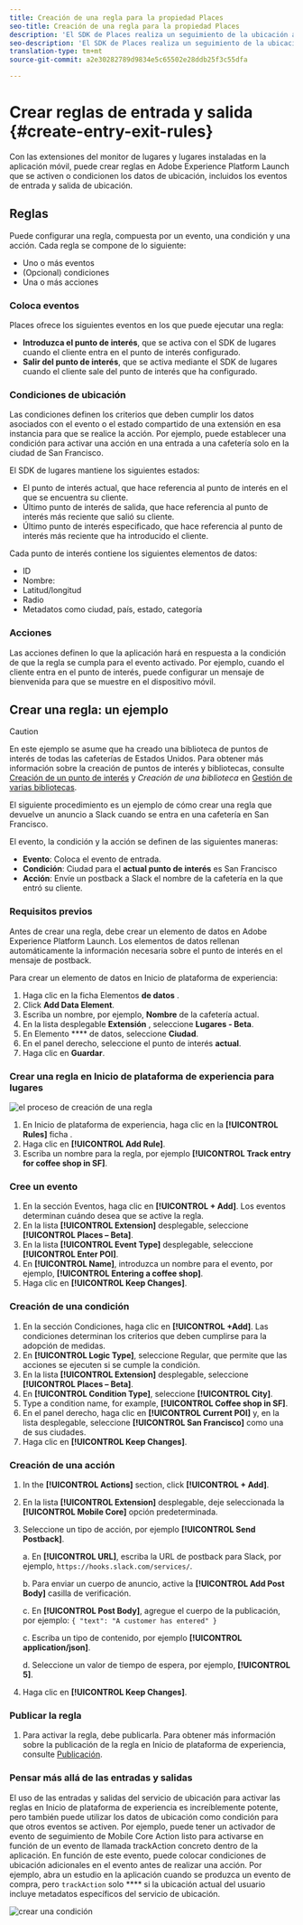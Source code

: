 ```yaml
---
title: Creación de una regla para la propiedad Places
seo-title: Creación de una regla para la propiedad Places
description: 'El SDK de Places realiza un seguimiento de la ubicación actual, supervisa los puntos de interés configurados en torno a la ubicación actual y rastrea los eventos de entrada y salida de estos puntos de interés. '
seo-description: 'El SDK de Places realiza un seguimiento de la ubicación actual, supervisa los puntos de interés configurados en torno a la ubicación actual y rastrea los eventos de entrada y salida de estos puntos de interés. '
translation-type: tm+mt
source-git-commit: a2e30282789d9834e5c65502e28ddb25f3c55dfa

---
```



# Crear reglas de entrada y salida {#create-entry-exit-rules}

Con las extensiones del monitor de lugares y lugares instaladas en la aplicación móvil, puede crear reglas en Adobe Experience Platform Launch que se activen o condicionen los datos de ubicación, incluidos los eventos de entrada y salida de ubicación.

## Reglas

Puede configurar una regla, compuesta por un evento, una condición y una acción. Cada regla se compone de lo siguiente:

* Uno o más eventos
* (Opcional) condiciones
* Una o más acciones

### Coloca eventos

Places ofrece los siguientes eventos en los que puede ejecutar una regla:

* **Introduzca el punto de interés**, que se activa con el SDK de lugares cuando el cliente entra en el punto de interés configurado.
* **Salir del punto de interés**, que se activa mediante el SDK de lugares cuando el cliente sale del punto de interés que ha configurado.

### Condiciones de ubicación

Las condiciones definen los criterios que deben cumplir los datos asociados con el evento o el estado compartido de una extensión en esa instancia para que se realice la acción. Por ejemplo, puede establecer una condición para activar una acción en una entrada a una cafetería solo en la ciudad de San Francisco.

El SDK de lugares mantiene los siguientes estados:

* El punto de interés actual, que hace referencia al punto de interés en el que se encuentra su cliente.
* Último punto de interés de salida, que hace referencia al punto de interés más reciente que salió su cliente.
* Último punto de interés especificado, que hace referencia al punto de interés más reciente que ha introducido el cliente.

Cada punto de interés contiene los siguientes elementos de datos:

* ID
* Nombre:
* Latitud/longitud
* Radio
* Metadatos como ciudad, país, estado, categoría

### Acciones

Las acciones definen lo que la aplicación hará en respuesta a la condición de que la regla se cumpla para el evento activado. Por ejemplo, cuando el cliente entra en el punto de interés, puede configurar un mensaje de bienvenida para que se muestre en el dispositivo móvil.

## Crear una regla: un ejemplo

>[!CAUTION]
>
>En este ejemplo se asume que ha creado una biblioteca de puntos de interés de todas las cafeterías de Estados Unidos. Para obtener más información sobre la creación de puntos de interés y bibliotecas, consulte [Creación de un punto de interés](/help/poi-mgmt-ui/create-a-poi-ui.md) y *Creación de una biblioteca* en [Gestión de varias bibliotecas](https://docs.adobe.com/content/help/en/places/using/poi-mgmt-ui/manage-libraries-in-the-places-ui.html).

El siguiente procedimiento es un ejemplo de cómo crear una regla que devuelve un anuncio a Slack cuando se entra en una cafetería en San Francisco.

El evento, la condición y la acción se definen de las siguientes maneras:

* **Evento**: Coloca el evento de entrada.
* **Condición**: Ciudad para el **actual punto de interés** es San Francisco
* **Acción**: Envíe un postback a Slack el nombre de la cafetería en la que entró su cliente.

### Requisitos previos

Antes de crear una regla, debe crear un elemento de datos en Adobe Experience Platform Launch. Los elementos de datos rellenan automáticamente la información necesaria sobre el punto de interés en el mensaje de postback.

Para crear un elemento de datos en Inicio de plataforma de experiencia:

1. Haga clic en la ficha Elementos **de datos** .
1. Click **Add Data Element**.
1. Escriba un nombre, por ejemplo, **Nombre** de la cafetería actual.
1. En la lista desplegable **Extensión** , seleccione **Lugares - Beta**.
1. En Elemento **** de datos, seleccione **Ciudad**.
1. En el panel derecho, seleccione el punto de interés **actual**.
1. Haga clic en **Guardar**.

### Crear una regla en Inicio de plataforma de experiencia para lugares

![el proceso de creación de una regla](/help/assets/placesrule.png)

1. En Inicio de plataforma de experiencia, haga clic en la **[!UICONTROL Rules]** ficha .
1. Haga clic en **[!UICONTROL Add Rule]**.
1. Escriba un nombre para la regla, por ejemplo **[!UICONTROL Track entry for coffee shop in SF]**.

### Cree un evento

1. En la sección Eventos, haga clic en **[!UICONTROL + Add]**. Los eventos determinan cuándo desea que se active la regla.
1. En la lista **[!UICONTROL Extension]** desplegable, seleccione **[!UICONTROL Places – Beta]**.
1. En la lista **[!UICONTROL Event Type]** desplegable, seleccione **[!UICONTROL Enter POI]**.
1. En **[!UICONTROL Name]**, introduzca un nombre para el evento, por ejemplo, **[!UICONTROL Entering a coffee shop]**.
1. Haga clic en **[!UICONTROL Keep Changes]**.

### Creación de una condición

1. En la sección Condiciones, haga clic en **[!UICONTROL +Add]**. Las condiciones determinan los criterios que deben cumplirse para la adopción de medidas.
1. En **[!UICONTROL Logic Type]**, seleccione Regular, que permite que las acciones se ejecuten si se cumple la condición.
1. En la lista **[!UICONTROL Extension]** desplegable, seleccione **[!UICONTROL Places – Beta]**.
1. En **[!UICONTROL Condition Type]**, seleccione **[!UICONTROL City]**.
1. Type a condition name, for example, **[!UICONTROL Coffee shop in SF]**.
1. En el panel derecho, haga clic en **[!UICONTROL Current POI]** y, en la lista desplegable, seleccione **[!UICONTROL San Francisco]** como una de sus ciudades.
1. Haga clic en **[!UICONTROL Keep Changes]**.

### Creación de una acción

1. In the **[!UICONTROL Actions]** section, click **[!UICONTROL + Add]**.
1. En la lista **[!UICONTROL Extension]** desplegable, deje seleccionada la **[!UICONTROL Mobile Core]** opción predeterminada.
1. Seleccione un tipo de acción, por ejemplo **[!UICONTROL Send Postback]**.

   a. En **[!UICONTROL URL]**, escriba la URL de postback para Slack, por ejemplo, `https://hooks.slack.com/services/`.

   b. Para enviar un cuerpo de anuncio, active la **[!UICONTROL Add Post Body]** casilla de verificación.

   c. En **[!UICONTROL Post Body]**, agregue el cuerpo de la publicación, por ejemplo: `{ "text": "A customer has entered" }`

   c. Escriba un tipo de contenido, por ejemplo **[!UICONTROL application/json]**.

   d. Seleccione un valor de tiempo de espera, por ejemplo, **[!UICONTROL 5]**.

1. Haga clic en **[!UICONTROL Keep Changes]**.

### Publicar la regla

1. Para activar la regla, debe publicarla. Para obtener más información sobre la publicación de la regla en Inicio de plataforma de experiencia, consulte [Publicación](https://docs.adobelaunch.com/launch-reference/publishing).

### Pensar más allá de las entradas y salidas

El uso de las entradas y salidas del servicio de ubicación para activar las reglas en Inicio de plataforma de experiencia es increíblemente potente, pero también puede utilizar los datos de ubicación como condición para que otros eventos se activen. Por ejemplo, puede tener un activador de evento de seguimiento de Mobile Core Action listo para activarse en función de un evento de llamada trackAction concreto dentro de la aplicación. En función de este evento, puede colocar condiciones de ubicación adicionales en el evento antes de realizar una acción. Por ejemplo, abra un estudio en la aplicación cuando se produzca un evento de compra, pero `trackAction` solo **** si la ubicación actual del usuario incluye metadatos específicos del servicio de ubicación.

![crear una condición](/help/assets/places-condition.png)